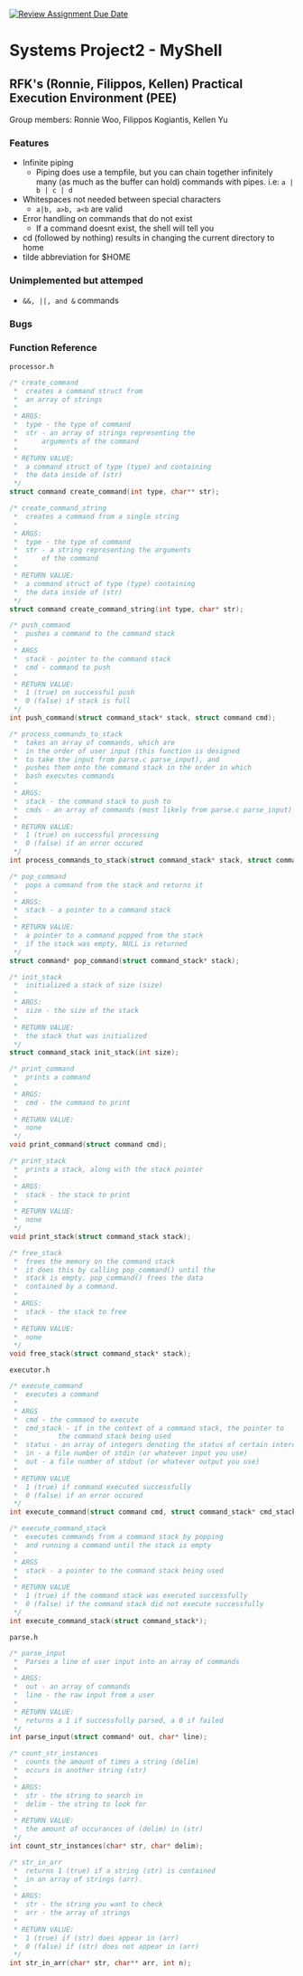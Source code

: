 [![Review Assignment Due Date](https://classroom.github.com/assets/deadline-readme-button-22041afd0340ce965d47ae6ef1cefeee28c7c493a6346c4f15d667ab976d596c.svg)](https://classroom.github.com/a/Tfg6waJb)
# Systems Project2 - MyShell

## RFK's (Ronnie, Filippos, Kellen) Practical Execution Environment (PEE)
Group members: Ronnie Woo, Filippos Kogiantis, Kellen Yu

### Features
- Infinite piping
	- Piping does use a tempfile, but you can chain together infinitely many (as much as the buffer can hold) commands with pipes. i.e: ```a | b | c | d```
- Whitespaces not needed between special characters
	- ```a|b, a>b, a<b``` are valid
- Error handling on commands that do not exist
	- If a command doesnt exist, the shell will tell you
- cd (followed by nothing) results in changing the current directory to home
- tilde abbreviation for $HOME

### Unimplemented but attemped
- ```&&, ||, and &``` commands

### Bugs

### Function Reference
`processor.h`
```c
/* create_command
 *	creates a command struct from
 *	an array of strings
 *
 * ARGS:
 * 	type - the type of command
 * 	str - an array of strings representing the 
 * 		arguments of the command
 *
 * RETURN VALUE:
 * 	a command struct of type (type) and containing
 * 	the data inside of (str)
 */
struct command create_command(int type, char** str);

/* create_command_string
 * 	creates a command from a single string
 *
 * ARGS:
 * 	type - the type of command
 * 	str - a string representing the arguments
 * 		of the command
 *
 * RETURN VALUE:
 * 	a command struct of type (type) containing
 * 	the data inside of (str)
 */
struct command create_command_string(int type, char* str);

/* push_command
 * 	pushes a command to the command stack
 *
 * ARGS
 * 	stack - pointer to the command stack
 * 	cmd - command to push
 *
 * RETURN VALUE:
 * 	1 (true) on successful push
 * 	0 (false) if stack is full
 */
int push_command(struct command_stack* stack, struct command cmd);

/* process_commands_to_stack
 * 	takes an array of commands, which are
 * 	in the order of user input (this function is designed
 * 	to take the input from parse.c parse_input), and 
 * 	pushes them onto the command stack in the order in which
 * 	bash executes commands
 *
 * ARGS:
 * 	stack - the command stack to push to
 * 	cmds - an array of commands (most likely from parse.c parse_input)
 *
 * RETURN VALUE:
 * 	1 (true) on successful processing
 * 	0 (false) if an error occured
 */
int process_commands_to_stack(struct command_stack* stack, struct command* cmds);

/* pop_command
 * 	pops a command from the stack and returns it
 *
 * ARGS:
 * 	stack - a pointer to a command stack
 *
 * RETURN VALUE:
 * 	a pointer to a command popped from the stack
 * 	if the stack was empty, NULL is returned
 */
struct command* pop_command(struct command_stack* stack);

/* init_stack
 * 	initialized a stack of size (size)
 *
 * ARGS:
 * 	size - the size of the stack
 *
 * RETURN VALUE:
 * 	the stack that was initialized
 */
struct command_stack init_stack(int size);

/* print_command
 * 	prints a command
 *
 * ARGS:
 * 	cmd - the command to print
 *
 * RETURN VALUE:
 * 	none
 */
void print_command(struct command cmd);

/* print_stack
 * 	prints a stack, along with the stack pointer
 *
 * ARGS:
 * 	stack - the stack to print
 *
 * RETURN VALUE:
 * 	none
 */
void print_stack(struct command_stack stack);

/* free_stack
 * 	frees the memory on the command stack
 * 	it does this by calling pop_command() until the 
 * 	stack is empty. pop_command() frees the data
 * 	contained by a command.
 *
 * ARGS:
 * 	stack - the stack to free
 *
 * RETURN VALUE:
 * 	none
 */
void free_stack(struct command_stack* stack);
```
`executor.h`
```c
/* execute_command
 * 	executes a command
 *
 * ARGS
 * 	cmd - the command to execute
 * 	cmd_stack - if in the context of a command stack, the pointer to
 * 		    the command stack being used
 *	status - an array of integers denoting the status of certain intercommand conditions
 *	in - a file number of stdin (or whatever input you use)
 *	out - a file number of stdout (or whatever output you use)
 *
 * RETURN VALUE
 * 	1 (true) if command executed successfully
 * 	0 (false) if an error occured
 */	
int execute_command(struct command cmd, struct command_stack* cmd_stack, int* status, int in, int out);

/* execute_command_stack
 * 	executes commands from a command stack by popping
 * 	and running a command until the stack is empty
 *
 * ARGS
 * 	stack - a pointer to the command stack being used
 *
 * RETURN VALUE
 * 	1 (true) if the command stack was executed successfully
 * 	0 (false) if the command stack did not execute successfully
 */
int execute_command_stack(struct command_stack*);
```
`parse.h`
```c
/* parse_input
 * 	Parses a line of user input into an array of commands
 *
 * ARGS:
 * 	out - an array of commands 
 * 	line - the raw input from a user
 *
 * RETURN VALUE:
 * 	returns a 1 if successfully parsed, a 0 if failed
 */
int parse_input(struct command* out, char* line);

/* count_str_instances
 * 	counts the amount of times a string (delim) 
 * 	occurs in another string (str)
 *
 * ARGS:
 * 	str - the string to search in
 * 	delim - the string to look for
 *
 * RETURN VALUE:
 * 	the amount of occurances of (delim) in (str)
 */
int count_str_instances(char* str, char* delim);

/* str_in_arr
 * 	returns 1 (true) if a string (str) is contained
 * 	in an array of strings (arr).
 *
 * ARGS:
 * 	str - the string you want to check
 * 	arr - the array of strings
 *
 * RETURN VALUE:
 * 	1 (true) if (str) does appear in (arr)
 * 	0 (false) if (str) does not appear in (arr)
 */
int str_in_arr(char* str, char** arr, int n);
```




